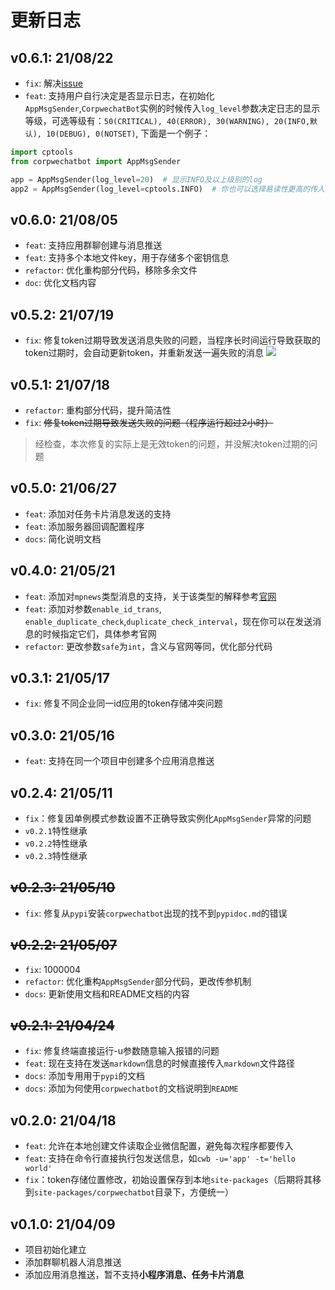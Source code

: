 # 更新日志
## v0.6.1: 21/08/22
- `fix`: 解决[issue](https://github.com/GentleCP/corpwechatbot/issues/9)
- `feat`: 支持用户自行决定是否显示日志，在初始化`AppMsgSender`,`CorpwechatBot`实例的时候传入`log_level`参数决定日志的显示等级，可选等级有：`50(CRITICAL), 40(ERROR), 30(WARNING), 20(INFO,默认), 10(DEBUG), 0(NOTSET)`, 下面是一个例子：
```python
import cptools
from corpwechatbot import AppMsgSender

app = AppMsgSender(log_level=20)  # 显示INFO及以上级别的log
app2 = AppMsgSender(log_level=cptools.INFO)  # 你也可以选择易读性更高的传入方式
```

## v0.6.0: 21/08/05
- `feat`: 支持应用群聊创建与消息推送
- `feat`: 支持多个本地文件key，用于存储多个密钥信息
- `refactor`: 优化重构部分代码，移除多余文件
- `doc`: 优化文档内容

## v0.5.2: 21/07/19
- `fix`: 修复token过期导致发送消息失败的问题，当程序长时间运行导致获取的token过期时，会自动更新token，并重新发送一遍失败的消息
![](https://cdn.jsdelivr.net/gh/GentleCP/ImgUrl/20210719204916.png)
## v0.5.1: 21/07/18
- `refactor`: 重构部分代码，提升简洁性
- `fix`: ~~修复token过期导致发送失败的问题（程序运行超过2小时）~~
> 经检查，本次修复的实际上是无效token的问题，并没解决token过期的问题

## v0.5.0: 21/06/27
- `feat`: 添加对任务卡片消息发送的支持
- `feat`: 添加服务器回调配置程序
- `docs`: 简化说明文档

## v0.4.0: 21/05/21
- `feat`: 添加对`mpnews`类型消息的支持，关于该类型的解释参考[官网](https://work.weixin.qq.com/api/doc/90000/90135/90236#%E5%9B%BE%E6%96%87%E6%B6%88%E6%81%AF%EF%BC%88mpnews%EF%BC%89)
- `feat`: 添加对参数`enable_id_trans`, `enable_duplicate_check`,`duplicate_check_interval`，现在你可以在发送消息的时候指定它们，具体参考官网
- `refactor`: 更改参数`safe`为`int`，含义与官网等同，优化部分代码

## v0.3.1: 21/05/17
- `fix`: 修复不同企业同一id应用的token存储冲突问题
## v0.3.0: 21/05/16
-  `feat`: 支持在同一个项目中创建多个应用消息推送

## v0.2.4: 21/05/11
- `fix`：修复因单例模式参数设置不正确导致实例化`AppMsgSender`异常的问题
- `v0.2.1`特性继承
- `v0.2.2`特性继承
- `v0.2.3`特性继承

## ~~v0.2.3: 21/05/10~~
- `fix`: 修复从`pypi`安装`corpwechatbot`出现的找不到`pypidoc.md`的错误

## ~~v0.2.2: 21/05/07~~

- `fix`: 1000004
- `refactor`: 优化重构`AppMsgSender`部分代码，更改传参机制
- `docs`: 更新使用文档和README文档的内容

## ~~v0.2.1: 21/04/24~~
- `fix`: 修复终端直接运行-u参数随意输入报错的问题
- `feat`: 现在支持在发送`markdown`信息的时候直接传入`markdown`文件路径
- `docs`: 添加专用用于`pypi`的文档
- `docs`: 添加为何使用`corpwechatbot`的文档说明到`README`

## v0.2.0: 21/04/18
- `feat`: 允许在本地创建文件读取企业微信配置，避免每次程序都要传入
- `feat`: 支持在命令行直接执行包发送信息，如`cwb -u='app' -t='hello world'`
- `fix`：token存储位置修改，初始设置保存到本地`site-packages`（后期将其移到`site-packages/corpwechatbot`目录下，方便统一）

## v0.1.0: 21/04/09
- 项目初始化建立
- 添加群聊机器人消息推送
- 添加应用消息推送，暂不支持**小程序消息、任务卡片消息**